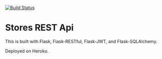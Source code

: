 [![Build Status](https://app.travis-ci.com/Alexzhukoff86/udemy_automation_testing.svg?branch=main)](https://app.travis-ci.com/Alexzhukoff86/udemy_automation_testing)

# Stores REST Api

This is built with Flask, Flask-RESTful, Flask-JWT, and Flask-SQLAlchemy.

Deployed on Heroku.
